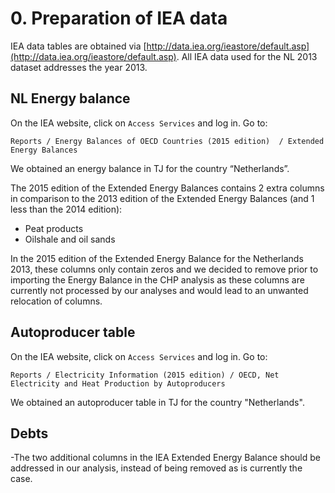 # 0. Preparation of IEA data

IEA data tables are obtained via [http://data.iea.org/ieastore/default.asp](http://data.iea.org/ieastore/default.asp). All IEA data used for the NL 2013 dataset addresses the year 2013.


## NL Energy balance

On the IEA website, click on `Access Services` and log in. Go to:

    Reports / Energy Balances of OECD Countries (2015 edition)  / Extended Energy Balances

We obtained an energy balance in TJ for the country “Netherlands”.

The 2015 edition of the Extended Energy Balances contains 2 extra columns in comparison to the 2013 edition of the Extended Energy Balances (and 1 less than the 2014 edition):

- Peat products
- Oilshale and oil sands

In the 2015 edition of the Extended Energy Balance for the Netherlands 2013, these columns only contain zeros and we decided to remove prior to importing the Energy Balance in the CHP analysis as these columns are currently not processed by our analyses and would lead to an unwanted relocation of columns.

## Autoproducer table

On the IEA website, click on `Access Services` and log in. Go to:

    Reports / Electricity Information (2015 edition) / OECD, Net Electricity and Heat Production by Autoproducers

We obtained an autoproducer table in TJ for the country "Netherlands".


## Debts

-The two additional columns in the IEA Extended Energy Balance should be addressed in our analysis, instead of being removed as is currently the case.